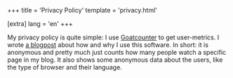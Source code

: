 +++
title = 'Privacy Policy'
template = 'privacy.html'

[extra]
lang = 'en'
+++

My privacy policy is quite simple: I use [Goatcounter](https://www.goatcounter.com/) to get user-metrics. I wrote [a blogpost](@/blog/user_statistics.md) about how and why I use this software. In short: it is anonymous and pretty much just counts how many people watch a specific page in my blog. It also shows some anonymous data about the users, like the type of browser and their language.